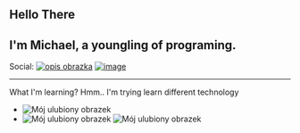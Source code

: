 ## Hello There

I'm Michael, a youngling of programing.
---
Social:
[![opis obrazka](https://user-images.githubusercontent.com/24892475/215278833-8de4612b-4a07-4b43-8214-663681b95064.png)](https://www.linkedin.com/in/micha%C5%82-urban-404686232/)    [![image](https://user-images.githubusercontent.com/24892475/215279112-03a9d325-9ca1-4f8b-9b69-e9448b99ffa8.png)](https://www.codewars.com/users/Micha%C5%82%20Urban)




---

What I'm learning? Hmm.. I'm trying learn different technology

- ![Mój ulubiony obrazek](https://user-images.githubusercontent.com/24892475/215278711-d854165c-16f0-4d3c-90ad-3baab0c2d93f.png)
- ![Mój ulubiony obrazek](https://user-images.githubusercontent.com/24892475/215278755-dd0479fc-4d59-48db-8e4f-05e16751c393.png)    ![Mój ulubiony obrazek](https://user-images.githubusercontent.com/24892475/215278775-403253c5-9136-437c-83b9-99c99058a2a0.png)
